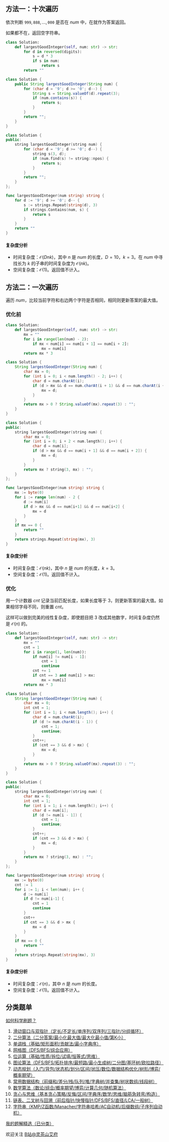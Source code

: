 ## 方法一：十次遍历

依次判断 $\texttt{999},\texttt{888},\ldots,\texttt{000}$ 是否在 $\textit{num}$ 中，在就作为答案返回。

如果都不在，返回空字符串。

```py [sol-Python3]
class Solution:
    def largestGoodInteger(self, num: str) -> str:
        for d in reversed(digits):
            s = d * 3
            if s in num:
                return s
        return ""
```

```java [sol-Java]
class Solution {
    public String largestGoodInteger(String num) {
        for (char d = '9'; d >= '0'; d--) {
            String s = String.valueOf(d).repeat(3);
            if (num.contains(s)) {
                return s;
            }
        }
        return "";
    }
}
```

```cpp [sol-C++]
class Solution {
public:
    string largestGoodInteger(string num) {
        for (char d = '9'; d >= '0'; d--) {
            string s(3, d);
            if (num.find(s) != string::npos) {
                return s;
            }
        }
        return "";
    }
};
```

```go [sol-Go]
func largestGoodInteger(num string) string {
	for d := '9'; d >= '0'; d-- {
		s := strings.Repeat(string(d), 3)
		if strings.Contains(num, s) {
			return s
		}
	}
	return ""
}
```

#### 复杂度分析

- 时间复杂度：$\mathcal{O}(Dnk)$，其中 $n$ 是 $\textit{num}$ 的长度，$D=10$，$k=3$。在 $\textit{num}$ 中寻找长为 $k$ 的子串的时间复杂度为 $\mathcal{O}(nk)$。
- 空间复杂度：$\mathcal{O}(1)$。返回值不计入。

## 方法二：一次遍历

遍历 $\textit{num}$，比较当前字符和右边两个字符是否相同，相同则更新答案的最大值。

### 优化前

```py [sol-Python3]
class Solution:
    def largestGoodInteger(self, num: str) -> str:
        mx = ""
        for i in range(len(num) - 2):
            if mx < num[i] == num[i + 1] == num[i + 2]:
                mx = num[i]
        return mx * 3
```

```java [sol-Java]
class Solution {
    String largestGoodInteger(String num) {
        char mx = 0;
        for (int i = 0; i < num.length() - 2; i++) {
            char d = num.charAt(i);
            if (d > mx && d == num.charAt(i + 1) && d == num.charAt(i + 2)) {
                mx = d;
            }
        }
        return mx > 0 ? String.valueOf(mx).repeat(3) : "";
    }
}
```

```cpp [sol-C++]
class Solution {
public:
    string largestGoodInteger(string num) {
        char mx = 0;
        for (int i = 0; i + 2 < num.length(); i++) {
            char d = num[i];
            if (d > mx && d == num[i + 1] && d == num[i + 2]) {
                mx = d;
            }
        }
        return mx ? string(3, mx) : "";
    }
};
```

```go [sol-Go]
func largestGoodInteger(num string) string {
	mx := byte(0)
	for i := range len(num) - 2 {
		d := num[i]
		if d > mx && d == num[i+1] && d == num[i+2] {
			mx = d
		}
	}
	if mx == 0 {
		return ""
	}
	return strings.Repeat(string(mx), 3)
}
```

#### 复杂度分析

- 时间复杂度：$\mathcal{O}(nk)$，其中 $n$ 是 $\textit{num}$ 的长度，$k=3$。
- 空间复杂度：$\mathcal{O}(1)$。返回值不计入。

### 优化

用一个计数器 $\textit{cnt}$ 记录当前匹配长度，如果长度等于 $3$，则更新答案的最大值。如果相邻字母不同，则重置 $\textit{cnt}$。

这样可以做到完美的线性复杂度，即使题目把 $3$ 改成其他数字，时间复杂度仍然是 $\mathcal{O}(n)$ 的。

```py [sol-Python3]
class Solution:
    def largestGoodInteger(self, num: str) -> str:
        mx = ""
        cnt = 1
        for i in range(1, len(num)):
            if num[i] != num[i - 1]:
                cnt = 1
                continue
            cnt += 1
            if cnt == 3 and num[i] > mx:
                mx = num[i]
        return mx * 3
```

```java [sol-Java]
class Solution {
    String largestGoodInteger(String num) {
        char mx = 0;
        int cnt = 1;
        for (int i = 1; i < num.length(); i++) {
            char d = num.charAt(i);
            if (d != num.charAt(i - 1)) {
                cnt = 1;
                continue;
            }
            cnt++;
            if (cnt == 3 && d > mx) {
                mx = d;
            }
        }
        return mx > 0 ? String.valueOf(mx).repeat(3) : "";
    }
}
```

```cpp [sol-C++]
class Solution {
public:
    string largestGoodInteger(string num) {
        char mx = 0;
        int cnt = 1;
        for (int i = 1; i < num.length(); i++) {
            char d = num[i];
            if (d != num[i - 1]) {
                cnt = 1;
                continue;
            }
            cnt++;
            if (cnt == 3 && d > mx) {
                mx = d;
            }
        }
        return mx ? string(3, mx) : "";
    }
};
```

```go [sol-Go]
func largestGoodInteger(num string) string {
	mx := byte(0)
	cnt := 1
	for i := 1; i < len(num); i++ {
		d := num[i]
		if d != num[i-1] {
			cnt = 1
			continue
		}
		cnt++
		if cnt == 3 && d > mx {
			mx = d
		}
	}
	if mx == 0 {
		return ""
	}
	return strings.Repeat(string(mx), 3)
}
```

#### 复杂度分析

- 时间复杂度：$\mathcal{O}(n)$，其中 $n$ 是 $\textit{num}$ 的长度。
- 空间复杂度：$\mathcal{O}(1)$。返回值不计入。

## 分类题单

[如何科学刷题？](https://leetcode.cn/circle/discuss/RvFUtj/)

1. [滑动窗口与双指针（定长/不定长/单序列/双序列/三指针/分组循环）](https://leetcode.cn/circle/discuss/0viNMK/)
2. [二分算法（二分答案/最小化最大值/最大化最小值/第K小）](https://leetcode.cn/circle/discuss/SqopEo/)
3. [单调栈（基础/矩形面积/贡献法/最小字典序）](https://leetcode.cn/circle/discuss/9oZFK9/)
4. [网格图（DFS/BFS/综合应用）](https://leetcode.cn/circle/discuss/YiXPXW/)
5. [位运算（基础/性质/拆位/试填/恒等式/思维）](https://leetcode.cn/circle/discuss/dHn9Vk/)
6. [图论算法（DFS/BFS/拓扑排序/最短路/最小生成树/二分图/基环树/欧拉路径）](https://leetcode.cn/circle/discuss/01LUak/)
7. [动态规划（入门/背包/状态机/划分/区间/状压/数位/数据结构优化/树形/博弈/概率期望）](https://leetcode.cn/circle/discuss/tXLS3i/)
8. [常用数据结构（前缀和/差分/栈/队列/堆/字典树/并查集/树状数组/线段树）](https://leetcode.cn/circle/discuss/mOr1u6/)
9. [数学算法（数论/组合/概率期望/博弈/计算几何/随机算法）](https://leetcode.cn/circle/discuss/IYT3ss/)
10. [贪心与思维（基本贪心策略/反悔/区间/字典序/数学/思维/脑筋急转弯/构造）](https://leetcode.cn/circle/discuss/g6KTKL/)
11. [链表、二叉树与回溯（前后指针/快慢指针/DFS/BFS/直径/LCA/一般树）](https://leetcode.cn/circle/discuss/K0n2gO/)
12. [字符串（KMP/Z函数/Manacher/字符串哈希/AC自动机/后缀数组/子序列自动机）](https://leetcode.cn/circle/discuss/SJFwQI/)

[我的题解精选（已分类）](https://github.com/EndlessCheng/codeforces-go/blob/master/leetcode/SOLUTIONS.md)

欢迎关注 [B站@灵茶山艾府](https://space.bilibili.com/206214)
